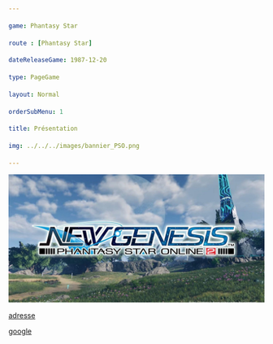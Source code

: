```yaml
---

game: Phantasy Star

route : [Phantasy Star]

dateReleaseGame: 1987-12-20

type: PageGame

layout: Normal

orderSubMenu: 1

title: Présentation

img: ../../../images/bannier_PSO.png

---
```


![test](../../../images/Bannier_PSO2NG.jpg)

[adresse](/phantasy-star/presentation/)

[google](http://google.fr)